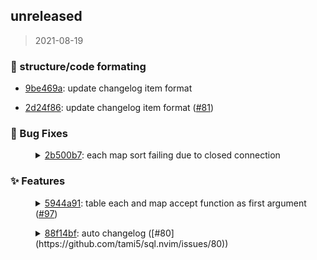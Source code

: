 
<a name="unreleased"></a>

## unreleased

> 2021-08-19

### :art: structure/code formating
 
- [9be469a](https://github.com/tami5/sql.nvim/commit/9be469a1e3480cb0a90865de313289986f8a5044): update changelog item format
 
- [2d24f86](https://github.com/tami5/sql.nvim/commit/2d24f865daf5ec9931ceff84a0c5e5a8da87eb39): update changelog item format ([#81](https://github.com/tami5/sql.nvim/issues/81))

### :bug: Bug Fixes
 
<dl><dd><details><summary><a href="https://github.com/tami5/sql.nvim/commit/2b500b77c379356d401ee2f37a1c9cf9c1e311e6" >2b500b7</a>: each map sort failing due to closed connection</summary>

make map, sort, each, support executing sqlite queries regardless of connection status.

  - 🐛 func(row) returning nil causing error
  - 🐛 running some tbl function without checking conn
</details></dd></dl>


### :sparkles: Features
 
<dl><dd><details><summary><a href="https://github.com/tami5/sql.nvim/commit/5944a91d05f34f1d36ef33a62344cfc301fc49b4" >5944a91</a>: table each and map accept function as first argument (<a href="https://github.com/tami5/sql.nvim/issues/97">#97</a>)</summary>

still compatible with query as first argument ✅  

Examples:

```lua
tbl:each(function(row) .. end) -- execute a function on all table rows
tbl:each(function(row) .. end, {...} ) -- execute a function on all table rows match the query
-- map work the same way, but return transformed table
```
</details></dd></dl>

 
<dl><dd><details><summary><a href="https://github.com/tami5/sql.nvim/commit/88f14bf3148c8c31c4ba17818d80eedc33cc9f12" >88f14bf</a>: auto changelog ([#80](https://github.com/tami5/sql.nvim/issues/80))</summary>

Here goes nothing 🤞. Please CI don't fail me.
</details></dd></dl>


